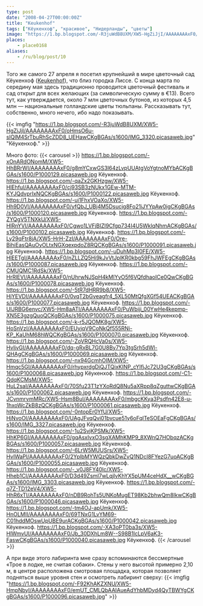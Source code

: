 ```yaml
---
type: post
date: "2008-04-27T00:00:00Z"
title: "Keukenhof"
tags: ["Кёукенхоф", "красивое", "Нидерланды", "цветы"]
image: "https://1.bp.blogspot.com/-R3juWdB8UXM/XW5-HgZiJjI/AAAAAAAAxF0/oHmsO6u-sIQIM4SrTbuRhScZDD8_UEHawCKgBGAs/s1600/IMG_3320.picasaweb.jpg"
places:
    - place0168
aliases:
    - /ru/blog/post/10
---
```


Того же самого 27 апреля я посетил крупнейший в мире цветочный сад Кёукенхоф ([Keukenhof](http://www.keukenhof.nl/)), что близ городка Лиссе. С конца марта по середину мая здесь традиционно проводится цветочный фестиваль и сад открыт для всех желающих (за символическую сумму в €13). Всего тут, как утверждается, около 7 млн цветочных бутонов, из которых 4,5 млн — национальные голландские цветы тюльпаны. Рассказывать тут, собственно, много нечего, ибо надо показывать.

<!--more-->

{{< imgfig "https://1.bp.blogspot.com/-R3juWdB8UXM/XW5-HgZiJjI/AAAAAAAAxF0/oHmsO6u-sIQIM4SrTbuRhScZDD8_UEHawCKgBGAs/s1600/IMG_3320.picasaweb.jpg" "Кёукенхоф." >}}

Много фото:
{{< carousel >}}
    https://1.bp.blogspot.com/-xOnARdONomM/XW5-HhBRrWI/AAAAAAAAxF0/g8mYCxwGS3I64zLvpUUAtgVoYgtnoMYbACKgBGAs/s1600/P1000129.picasaweb.jpg Кёукенхоф.
    https://1.bp.blogspot.com/-qaZx2GKHzgw/XW5-HlEhfuI/AAAAAAAAxF0/cj93SB3zNUkx1GEw-MTM-KYJQdvprIxNQCKgBGAs/s1600/P1000122.picasaweb.jpg Кёукенхоф.
    https://1.bp.blogspot.com/-ui1FhxVOaXo/XW5-Hh9D0VI/AAAAAAAAxF0/yfQbJ_UBj4M5Dsucjg8Fo21iJYYpAw0igCKgBGAs/s1600/P1000120.picasaweb.jpg Кёукенхоф.
    https://1.bp.blogspot.com/-ZYQgV5TNXkU/XW5-HlRnYVI/AAAAAAAAxF0/Cgwo1LVFjBIZl9Cfgp734I4U5WklqNhmACKgBGAs/s1600/P1000102.picasaweb.jpg Кёукенхоф.
    https://1.bp.blogspot.com/-Ly29qFtr8jA/XW5-HrH-ZzI/AAAAAAAAxF0/Ore-BihiEasQAuOyOLtxNGXqexpdoZ8RQCKgBGAs/s1600/P1000091.picasaweb.jpg Кёукенхоф.
    https://1.bp.blogspot.com/-uDuhMp3I0FE/XW5-HlEETgI/AAAAAAAAxF0/nZLLZQ5Hi9kJvVtJplKR0kbg59FhJWFEgCKgBGAs/s1600/P1000087.picasaweb.jpg Кёукенхоф.
    https://1.bp.blogspot.com/-CMUQMC1RdSk/XW5-HrRlEVI/AAAAAAAAxF0/nUhrwNJSpH4kMlYyO5f6VQfdhaoICe0QwCKgBGAs/s1600/P1000078.picasaweb.jpg Кёукенхоф.
    https://1.bp.blogspot.com/-5tR7dHRR9b8/XW5-HjYEVDI/AAAAAAAAxF0/0vqT2bGveagfr4_5XL50MtQfgXGf54UEACKgBGAs/s1600/P1000077.picasaweb.jpg Кёукенхоф.
    https://1.bp.blogspot.com/-UIJRBG6envc/XW5-Hm8aATI/AAAAAAAAxF0/PuWbiji_00YwHe4kepmp-XN5E3gzgQuoQCKgBGAs/s1600/P1000075.picasaweb.jpg Кёукенхоф.
    https://1.bp.blogspot.com/-k-r5JQOMK8g/XW5-HoSnVzI/AAAAAAAAxF0/EUyjqV9CoNkQf555RNi-KP_KaUhM68hWQCKgBGAs/s1600/P1000070.picasaweb.jpg Кёукенхоф.
    https://1.bp.blogspot.com/-ZoVRQHcVa0s/XW5-HvljvGI/AAAAAAAAxF0/dq-gRxBL7G0U8By7Yp3tgSrh5dWl-QHAgCKgBGAs/s1600/P1000069.picasaweb.jpg Кёукенхоф.
    https://1.bp.blogspot.com/-nx94GcmhOIM/XW5-Hmqc5GI/AAAAAAAAxF0/rhypxrdgDiQJTQixKINP_cYIfjJc72U3gCKgBGAs/s1600/P1000068.picasaweb.jpg Кёукенхоф.
    https://1.bp.blogspot.com/-C1-QdqKCMsM/XW5-HuL2saI/AAAAAAAAxF0/70Sfu23T1zYXoRdQ8Nu5aXRpp8qZguttwCKgBGAs/s1600/P1000062.picasaweb.jpg Кёукенхоф.
    https://1.bp.blogspot.com/-JCvnmrvmMRc/XW5-Hsm8BuI/AAAAAAAAxF0/mbgcKKya3Psdfn42E8-u-1hxoWcZkB8zQCKgBGAs/s1600/P1000061.picasaweb.jpg Кёукенхоф.
    https://1.bp.blogspot.com/-0ntopEr0YfU/XW5-HjNvoOI/AAAAAAAAxF0/UAgJFvqQvi01bvcue51y6oFqlTeSOEaFgCKgBGAs/s1600/IMG_3327.picasaweb.jpg Кёукенхоф.
    https://1.bp.blogspot.com/-1u2SvjKPSMk/XW5-HhKP6GI/AAAAAAAAxF0/gqAsxIvxO3sgXAMhKMP9_8XWnQ7HObqzACKgBGAs/s1600/P1000057.picasaweb.jpg Кёукенхоф.
    https://1.bp.blogspot.com/-6LrW5MUUSrs/XW5-HvIWaPI/AAAAAAAAxF0/2YplbMYWQzQbkDwZvQ1NDcI8FYezG7uoACKgBGAs/s1600/P1000055.picasaweb.jpg Кёукенхоф.
    https://1.bp.blogspot.com/-_v0J8FY40lc/XW5-Hheb1CI/AAAAAAAAxF0/D3d49ZsmI7wLqjlvKhYX5pUM4ceHdX__wCKgBGAs/s1600/IMG_3303.picasaweb.jpg Кёукенхоф.
    https://1.bp.blogspot.com/-q7Z-TD12eV4/XW5-HhR6xTI/AAAAAAAAxF0/nDB9RohTs5UNKoMugET98Kb2bhwQm8IkwCKgBGAs/s1600/P1000046.picasaweb.jpg Кёукенхоф.
    https://1.bp.blogspot.com/-tm4OJ-apUmk/XW5-HnOLMII/AAAAAAAAxF0/69TNxG1LvYM69-C01hddMOswUpUBE9urACKgBGAs/s1600/P1000042.picasaweb.jpg Кёукенхоф.
    https://1.bp.blogspot.com/-XA3oPT0ba3s/XW5-HlWmvUI/AAAAAAAAxF0/Jb_30DXhLm8W--S98B1lcLpV6aK3-FaswCKgBGAs/s1600/P1000040.picasaweb.jpg Кёукенхоф.
{{< /carousel >}}

А при виде этого лабиринта мне сразу вспоминаются бессмертные «Трое в лодке, не считая собаки». Стены у него высотой примерно 2,10 м, в центре расположена смотровая площадка, которая позволяет подняться выше уровня стен и осмотреть лабиринт сверху:
{{< imgfig "https://1.bp.blogspot.com/-F92KhAKZXNU/XW5-HmpNbyI/AAAAAAAAxF0/emUT_CMLQbAAIAueAdYhbMDyd4QyTBWYgCKgBGAs/s1600/P1000096.picasaweb.jpg" >}}
